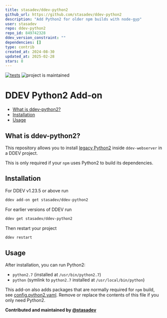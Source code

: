 ```yaml
---
title: stasadev/ddev-python2
github_url: https://github.com/stasadev/ddev-python2
description: "Add Python2 for older npm builds with node-gyp"
user: stasadev
repo: ddev-python2
repo_id: 849742328
ddev_version_constraint: ""
dependencies: []
type: contrib
created_at: 2024-08-30
updated_at: 2025-02-28
stars: 8
---
```


[![tests](https://github.com/stasadev/ddev-python2/actions/workflows/tests.yml/badge.svg)](https://github.com/stasadev/ddev-python2/actions/workflows/tests.yml) ![project is maintained](https://img.shields.io/maintenance/yes/2025.svg)

# DDEV Python2 Add-on <!-- omit in toc -->

* [What is ddev-python2?](#what-is-ddev-python2)
* [Installation](#installation)
* [Usage](#usage)

## What is ddev-python2?

This repository allows you to install [legacy Python2](https://www.python.org/doc/sunset-python-2/) inside `ddev-webserver` in a DDEV project.

This is only required if your `npm` uses Python2 to build its dependencies.

## Installation

For DDEV v1.23.5 or above run

```sh
ddev add-on get stasadev/ddev-python2
```

For earlier versions of DDEV run

```sh
ddev get stasadev/ddev-python2
```

Then restart your project

```sh
ddev restart
```

## Usage

After installation, you can run Python2:

- `python2.7` (installed at `/usr/bin/python2.7`)
- `python` (symlink to `python2.7` installed at `/usr/local/bin/python`)

This add-on also adds packages that are normally required for `npm` build, see [config.python2.yaml](https://github.com/stasadev/ddev-python2/blob/main/./config.python2.yaml). Remove or replace the contents of this file if you only need Python2.

**Contributed and maintained by [@stasadev](https://github.com/stasadev)**
